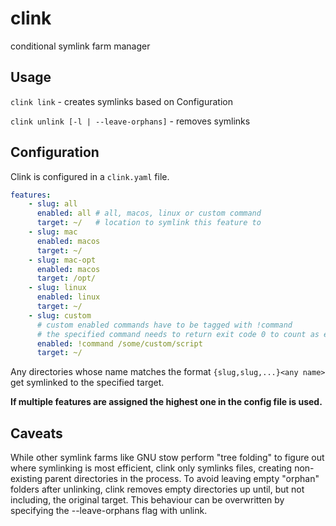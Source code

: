 # clink

conditional symlink farm manager

## Usage

`clink link` - creates symlinks based on Configuration

`clink unlink [-l | --leave-orphans]` - removes symlinks

## Configuration

Clink is configured in a `clink.yaml` file.

```yaml
features:
    - slug: all
      enabled: all # all, macos, linux or custom command
      target: ~/   # location to symlink this feature to
    - slug: mac
      enabled: macos
      target: ~/
    - slug: mac-opt
      enabled: macos
      target: /opt/
    - slug: linux
      enabled: linux
      target: ~/
    - slug: custom
      # custom enabled commands have to be tagged with !command
      # the specified command needs to return exit code 0 to count as enabled
      enabled: !command /some/custom/script
      target: ~/
```

Any directories whose name matches the format `{slug,slug,...}<any name>` get symlinked to the specified target.

**If multiple features are assigned the highest one in the config file is used.**

## Caveats

While other symlink farms like GNU stow perform "tree folding" to figure out where symlinking is most efficient,
clink only symlinks files, creating non-existing parent directories in the process. To avoid leaving
empty "orphan" folders after unlinking, clink removes empty directories up until, but not including, the
original target. This behaviour can be overwritten by specifying the --leave-orphans flag with unlink.
